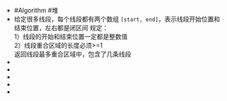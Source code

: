 - #Algorithm #堆
- 给定很多线段，每个线段都有两个数组 `[start, end]`，表示线段开始位置和结束位置，左右都是闭区间
  规定：  
  1）线段的开始和结束位置一定都是整数值  
  2）线段重合区域的长度必须>=1  
  返回线段最多重合区域中，包含了几条线段
-
-
-
-
-